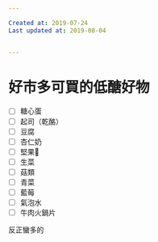 ```yaml
---

Created at: 2019-07-24
Last updated at: 2019-08-04


---
```


# 好市多可買的低醣好物


- [ ] 糖心蛋
- [ ] 起司（乾酪）
- [ ] 豆腐
- [ ] 杏仁奶
- [ ] 堅果🌰
- [ ] 生菜
- [ ] 菇類
- [ ] 青菜
- [ ] 藍莓
- [ ] 氣泡水
- [ ] 牛肉火鍋片

反正蠻多的


